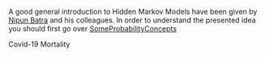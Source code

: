 A good general introduction to Hidden Markov Models have been given by [Nipun Batra](https://nipunbatra.github.io/hmm/) and his colleagues. In order to understand the presented idea you should first go over [SomeProbabilityConcepts](SomeProbabilityConcepts.md)

Covid-19 Mortality 

